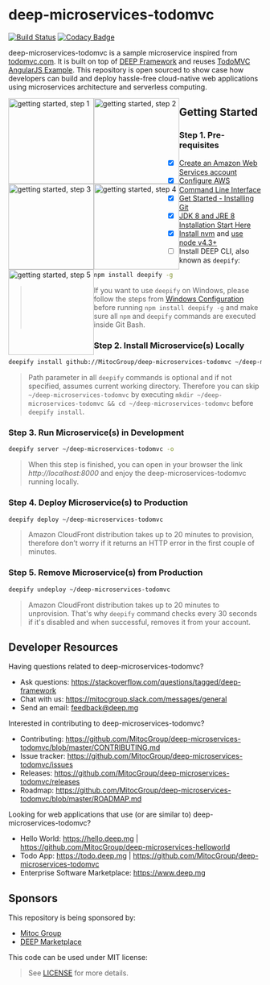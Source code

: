 deep-microservices-todomvc
==========================

[![Build Status](https://travis-ci.org/MitocGroup/deep-microservices-todomvc.svg?branch=master)](https://travis-ci.org/MitocGroup/deep-microservices-todomvc)
[![Codacy Badge](https://api.codacy.com/project/badge/coverage/d3dd5bd83d75491dbd3bd1f935d8a7fb)](https://www.codacy.com/app/MitocGroup/deep-microservices-todomvc)

deep-microservices-todomvc is a sample microservice inspired from [todomvc.com](http://todomvc.com).
It is built on top of [DEEP Framework](https://github.com/MitocGroup/deep-framework) and reuses
[TodoMVC AngularJS Example](https://github.com/tastejs/todomvc/tree/master/examples/angularjs). This
repository is open sourced to show case how developers can build and deploy hassle-free cloud-native
web applications using microservices architecture and serverless computing.

<a href="https://asciinema.org/a/46695" title="getting started, step 1" style="float:left" target="_blank">
  <img src="https://asciinema.org/a/46695.png" alt="getting started, step 1" width="170px" border="0" /></a>
<a href="https://asciinema.org/a/46710" title="getting started, step 2" style="float:left" target="_blank">
  <img src="https://asciinema.org/a/46710.png" alt="getting started, step 2" width="170px" border="0" /></a>
<a href="https://asciinema.org/a/46713" title="getting started, step 3" style="float:left" target="_blank">
  <img src="https://asciinema.org/a/46713.png" alt="getting started, step 3" width="170px" border="0" /></a>
<a href="https://asciinema.org/a/46716" title="getting started, step 4" style="float:left" target="_blank">
  <img src="https://asciinema.org/a/46716.png" alt="getting started, step 4" width="170px" border="0" /></a>
<a href="https://asciinema.org/a/46720" title="getting started, step 5" style="float:left" target="_blank">
  <img src="https://asciinema.org/a/46720.png" alt="getting started, step 5" width="170px" border="0" /></a>


## Getting Started

### Step 1. Pre-requisites

- [x] [Create an Amazon Web Services account](https://www.youtube.com/watch?v=WviHsoz8yHk)
- [x] [Configure AWS Command Line Interface](https://docs.aws.amazon.com/cli/latest/userguide/cli-chap-getting-started.html)
- [x] [Get Started - Installing Git](https://git-scm.com/book/en/v2/Getting-Started-Installing-Git)
- [x] [JDK 8 and JRE 8 Installation Start Here](https://docs.oracle.com/javase/8/docs/technotes/guides/install/install_overview.html)
- [x] [Install nvm](https://github.com/creationix/nvm#install-script) and [use node v4.3+](https://github.com/creationix/nvm#usage)
- [ ] Install DEEP CLI, also known as `deepify`:

```bash
npm install deepify -g
```

> If you want to use `deepify` on Windows, please follow the steps from
[Windows Configuration](https://github.com/MitocGroup/deep-framework/blob/master/docs/windows.md)
before running `npm install deepify -g` and make sure all `npm` and `deepify` commands are executed
inside Git Bash.

### Step 2. Install Microservice(s) Locally

```bash
deepify install github://MitocGroup/deep-microservices-todomvc ~/deep-microservices-todomvc
```

> Path parameter in all `deepify` commands is optional and if not specified, assumes current
working directory. Therefore you can skip `~/deep-microservices-todomvc` by executing
`mkdir ~/deep-microservices-todomvc && cd ~/deep-microservices-todomvc` before `deepify install`.

### Step 3. Run Microservice(s) in Development

```bash
deepify server ~/deep-microservices-todomvc -o
```

> When this step is finished, you can open in your browser the link *http://localhost:8000*
and enjoy the deep-microservices-todomvc running locally.

### Step 4. Deploy Microservice(s) to Production

```bash
deepify deploy ~/deep-microservices-todomvc
```

> Amazon CloudFront distribution takes up to 20 minutes to provision, therefore don’t worry
if it returns an HTTP error in the first couple of minutes.

### Step 5. Remove Microservice(s) from Production

```bash
deepify undeploy ~/deep-microservices-todomvc
```

> Amazon CloudFront distribution takes up to 20 minutes to unprovision. That's why `deepify`
command checks every 30 seconds if it's disabled and when successful, removes it from your account.


## Developer Resources

Having questions related to deep-microservices-todomvc?

- Ask questions: https://stackoverflow.com/questions/tagged/deep-framework
- Chat with us: https://mitocgroup.slack.com/messages/general
- Send an email: feedback@deep.mg

Interested in contributing to deep-microservices-todomvc?

- Contributing: https://github.com/MitocGroup/deep-microservices-todomvc/blob/master/CONTRIBUTING.md
- Issue tracker: https://github.com/MitocGroup/deep-microservices-todomvc/issues
- Releases: https://github.com/MitocGroup/deep-microservices-todomvc/releases
- Roadmap: https://github.com/MitocGroup/deep-microservices-todomvc/blob/master/ROADMAP.md

Looking for web applications that use (or are similar to) deep-microservices-todomvc?

- Hello World: https://hello.deep.mg | https://github.com/MitocGroup/deep-microservices-helloworld
- Todo App: https://todo.deep.mg | https://github.com/MitocGroup/deep-microservices-todomvc
- Enterprise Software Marketplace: https://www.deep.mg


## Sponsors

This repository is being sponsored by:
- [Mitoc Group](https://www.mitocgroup.com)
- [DEEP Marketplace](https://www.deep.mg)

This code can be used under MIT license:
> See [LICENSE](https://github.com/MitocGroup/deep-microservices-todomvc/blob/master/LICENSE) for more details.
